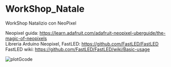 # WorkShop_Natale
WorkShop Natalizio con NeoPixel

Neopixel guida: https://learn.adafruit.com/adafruit-neopixel-uberguide/the-magic-of-neopixels  
Libreria Arduino Neopixel, FastLED: https://github.com/FastLED/FastLED  
FastLED wiki: https://github.com/FastLED/FastLED/wiki/Basic-usage  


![plotGcode](https://raw.githubusercontent.com/MakeItModena/WorkShop_Natale/plotGcode.JPG)
